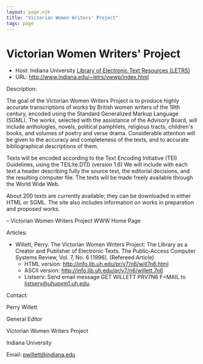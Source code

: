 ```yaml
---
layout: page.njk
title: "Victorian Women Writers' Project"
tags: page
---
```

# Victorian Women Writers' Project








* Host: Indiana University [Library of Electronic Text Resources (LETRS)](http://www.letrs.indiana.edu/)
* URL: <http://www.indiana.edu/~letrs/vwwp/index.html>



Description:


The goal of the Victorian Women Writers Project is to
 produce highly accurate transcriptions of works by British
 women writers of the 19th century, encoded using the Standard
 Generalized Markup Language (SGML). The works, selected with
 the assistance of the Advisory Board, will include
 anthologies, novels, political pamphlets, religious tracts,
 children's books, and volumes of poetry and verse
 drama. Considerable attention will be given to the accuracy
 and completeness of the texts, and to accurate
 bibliographical descriptions of them.


Texts will be encoded according to the Text Encoding
 Initiative (TEI) Guidelines, using the TEILite.DTD (version
 1.6) We will include with each text a header describing fully
 the source text, the editorial decisions, and the resulting
 computer file. The texts will be made freely available
 through the World Wide Web.


About 200 texts are currently available; they can be
 downloaded in either HTML or SGML. The site also includes
 information on works in preparation and proposed works.


– Victorian Women Writers Project WWW Home Page



Articles:


* Willett, Perry. 
 The Victorian Women Writers Project: The Library as a Creator and Publisher of Electronic Texts.
The Public-Access Computer Systems Review, Vol. 7, No. 6 (1996). (Refereed Article)
	+ HTML version: <http://info.lib.uh.edu/pr/v7/n6/will7n6.html>
	+ ASCII version: <http://info.lib.uh.edu/pr/v7/n6/willett.7n6>
	+ Listserv: Send email message GET WILLETT PRV7N6 F=MAIL to [listserv@uhupvm1.uh.edu](maito:listserv@uhupvml.uh.edu).



Contact:



Perry Willett


General Editor


Victorian Women Writers Project


Indiana University


Email: [pwillett@indiana.edu](mailto:pwillett@indiana.edu)





